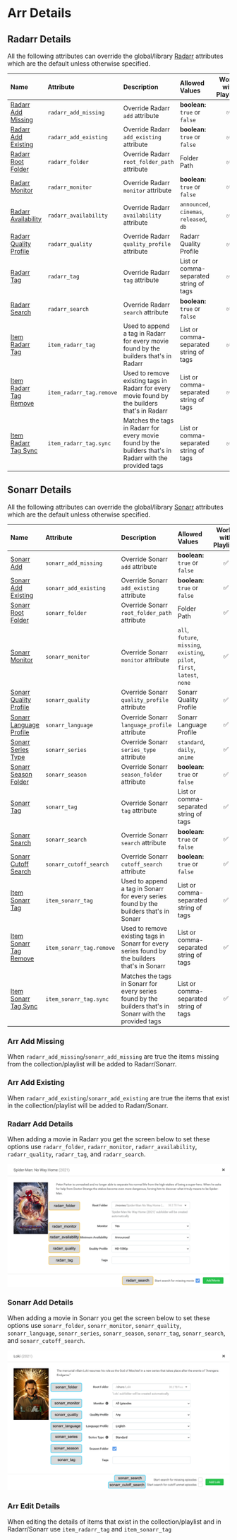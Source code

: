 # Arr Details

## Radarr Details

All the following attributes can override the global/library [Radarr](../../config/radarr) attributes which are the default unless otherwise specified.

| Name                                          | Attribute                | Description                                                                                              | Allowed Values                           | Works with Playlists |
|:----------------------------------------------|:-------------------------|:---------------------------------------------------------------------------------------------------------|:-----------------------------------------|:--------------------:|
| [Radarr Add Missing](#arr-add-missing)        | `radarr_add_missing`     | Override Radarr `add` attribute                                                                          | **boolean:** `true` or `false`           |       &#9989;        |
| [Radarr Add Existing](#arr-add-existing)      | `radarr_add_existing`    | Override Radarr `add_existing` attribute                                                                 | **boolean:** `true` or `false`           |       &#9989;        |
| [Radarr Root Folder](#radarr-add-details)     | `radarr_folder`          | Override Radarr `root_folder_path` attribute                                                             | Folder Path                              |       &#9989;        |
| [Radarr Monitor](#radarr-add-details)         | `radarr_monitor`         | Override Radarr `monitor` attribute                                                                      | **boolean:** `true` or `false`           |       &#9989;        |
| [Radarr Availability](#radarr-add-details)    | `radarr_availability`    | Override Radarr `availability` attribute                                                                 | `announced`, `cinemas`, `released`, `db` |       &#9989;        |
| [Radarr Quality Profile](#radarr-add-details) | `radarr_quality`         | Override Radarr `quality_profile` attribute                                                              | Radarr Quality Profile                   |       &#9989;        |
| [Radarr Tag](#radarr-add-details)             | `radarr_tag`             | Override Radarr `tag` attribute                                                                          | List or comma-separated string of tags   |       &#9989;        |
| [Radarr Search](#radarr-add-details)          | `radarr_search`          | Override Radarr `search` attribute                                                                       | **boolean:** `true` or `false`           |       &#9989;        |
| [Item Radarr Tag](#arr-edit-details)          | `item_radarr_tag`        | Used to append a tag in Radarr for every movie found by the builders that's in Radarr                    | List or comma-separated string of tags   |       &#9989;        |
| [Item Radarr Tag Remove](#arr-edit-details)   | `item_radarr_tag.remove` | Used to remove existing tags in Radarr for every movie found by the builders that's in Radarr            | List or comma-separated string of tags   |       &#9989;        |
| [Item Radarr Tag Sync](#arr-edit-details)     | `item_radarr_tag.sync`   | Matches the tags in Radarr for every movie found by the builders that's in Radarr with the provided tags | List or comma-separated string of tags   |       &#9989;        |

## Sonarr Details

All the following attributes can override the global/library [Sonarr](../../config/sonarr) attributes which are the default unless otherwise specified.

| Name                                           | Attribute                | Description                                                                                               | Allowed Values                                                             | Works with Playlists |
|:-----------------------------------------------|:-------------------------|:----------------------------------------------------------------------------------------------------------|:---------------------------------------------------------------------------|:--------------------:|
| [Sonarr Add](#arr-add-missing)                 | `sonarr_add_missing`     | Override Sonarr `add` attribute                                                                           | **boolean:** `true` or `false`                                             |       &#9989;        |
| [Sonarr Add Existing](#arr-add-existing)       | `sonarr_add_existing`    | Override Sonarr `add_existing` attribute                                                                  | **boolean:** `true` or `false`                                             |       &#9989;        |
| [Sonarr Root Folder](#radarr-add-details)      | `sonarr_folder`          | Override Sonarr `root_folder_path` attribute                                                              | Folder Path                                                                |       &#9989;        |
| [Sonarr Monitor](#radarr-add-details)          | `sonarr_monitor`         | Override Sonarr `monitor` attribute                                                                       | `all`, `future`, `missing`, `existing`, `pilot`, `first`, `latest`, `none` |       &#9989;        |
| [Sonarr Quality Profile](#radarr-add-details)  | `sonarr_quality`         | Override Sonarr `quality_profile` attribute                                                               | Sonarr Quality Profile                                                     |       &#9989;        |
| [Sonarr Language Profile](#radarr-add-details) | `sonarr_language`        | Override Sonarr `language_profile` attribute                                                              | Sonarr Language Profile                                                    |       &#9989;        |
| [Sonarr Series Type](#radarr-add-details)      | `sonarr_series`          | Override Sonarr `series_type` attribute                                                                   | `standard`, `daily`, `anime`                                               |       &#9989;        |
| [Sonarr Season Folder](#radarr-add-details)    | `sonarr_season`          | Override Sonarr `season_folder` attribute                                                                 | **boolean:** `true` or `false`                                             |       &#9989;        |
| [Sonarr Tag](#radarr-add-details)              | `sonarr_tag`             | Override Sonarr `tag` attribute                                                                           | List or comma-separated string of tags                                     |       &#9989;        |
| [Sonarr Search](#radarr-add-details)           | `sonarr_search`          | Override Sonarr `search` attribute                                                                        | **boolean:** `true` or `false`                                             |       &#9989;        |
| [Sonarr Cutoff Search](#radarr-add-details)    | `sonarr_cutoff_search`   | Override Sonarr `cutoff_search` attribute                                                                 | **boolean:** `true` or `false`                                             |       &#9989;        |
| [Item Sonarr Tag](#arr-edit-details)           | `item_sonarr_tag`        | Used to append a tag in Sonarr for every series found by the builders that's in Sonarr                    | List or comma-separated string of tags                                     |       &#9989;        |
| [Item Sonarr Tag Remove](#arr-edit-details)    | `item_sonarr_tag.remove` | Used to remove existing tags in Sonarr for every series found by the builders that's in Sonarr            | List or comma-separated string of tags                                     |       &#9989;        |
| [Item Sonarr Tag Sync](#arr-edit-details)      | `item_sonarr_tag.sync`   | Matches the tags in Sonarr for every series found by the builders that's in Sonarr with the provided tags | List or comma-separated string of tags                                     |       &#9989;        |

### Arr Add Missing

When `radarr_add_missing`/`sonarr_add_missing` are true the items missing from the collection/playlist will be added to Radarr/Sonarr.

### Arr Add Existing

When `radarr_add_existing`/`sonarr_add_existing` are true the items that exist in the collection/playlist will be added to Radarr/Sonarr.

### Radarr Add Details

When adding a movie in Radarr you get the screen below to set these options use `radarr_folder`, `radarr_monitor`, `radarr_availability`, `radarr_quality`, `radarr_tag`, and `radarr_search`.

![Radarr Details](radarr.png)

### Sonarr Add Details

When adding a movie in Sonarr you get the screen below to set these options use `sonarr_folder`, `sonarr_monitor`, `sonarr_quality`, `sonarr_language`, `sonarr_series`, `sonarr_season`, `sonarr_tag`, `sonarr_search`, and `sonarr_cutoff_search`.

![Sonarr Details](sonarr.png)

### Arr Edit Details

When editing the details of items that exist in the collection/playlist and in Radarr/Sonarr use `item_radarr_tag` and `item_sonarr_tag`